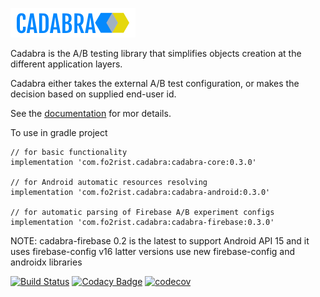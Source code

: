 ![cadabra](docs/assets/cadabra_logo_slim.png)

Cadabra is the A/B testing library that simplifies objects creation 
at the different application layers.

Cadabra either takes the external A/B test configuration, or makes the decision based on supplied end-user id.

See the [documentation](https://fo2rist.github.io/cadabra/) for mor details.

To use in gradle project 

    // for basic functionality
    implementation 'com.fo2rist.cadabra:cadabra-core:0.3.0'
    
    // for Android automatic resources resolving
    implementation 'com.fo2rist.cadabra:cadabra-android:0.3.0'
    
    // for automatic parsing of Firebase A/B experiment configs
    implementation 'com.fo2rist.cadabra:cadabra-firebase:0.3.0'

NOTE: cadabra-firebase 0.2 is the latest to support Android API 15 and it uses firebase-config v16
 latter versions use new firebase-config and androidx libraries

[![Build Status](https://app.bitrise.io/app/5781b73059466ba5/status.svg?token=fvX37th1yPPTTe6L2iVzuQ&branch=master)](https://app.bitrise.io/app/5781b73059466ba5)
[![Codacy Badge](https://api.codacy.com/project/badge/Grade/e1ae15358eb94f52b0fe262b256f788e)](https://www.codacy.com/app/fo2/cadabra?utm_source=github.com&amp;utm_medium=referral&amp;utm_content=fo2rist/cadabra&amp;utm_campaign=Badge_Grade)
[![codecov](https://codecov.io/gh/fo2rist/cadabra/branch/master/graph/badge.svg)](https://codecov.io/gh/fo2rist/cadabra)
